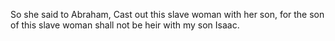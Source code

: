 So she said to Abraham, Cast out this slave woman with her son, for the son of this slave woman shall not be heir with my son Isaac.
